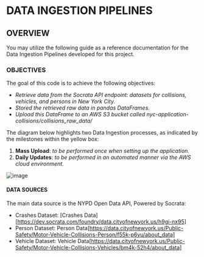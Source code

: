 # DATA INGESTION PIPELINES

## OVERVIEW
You may utilize the following guide as a reference documentation for the Data Ingestion Pipelines developed for this project.

### OBJECTIVES
The goal of this code is to achieve the following objectives:
- _Retrieve data from the Socrata API endpoint: datasets for collisions, vehicles, and persons in New York City._
-	_Stored the retrieved raw data in pandas DataFrames._
-	_Upload this DataFrame to an AWS S3 bucket called nyc-application-collisions/collisions_raw_data/_

The diagram below highlights two Data Ingestion processes, as indicated by the milestones within the yellow box:
1. **Mass Upload**: _to be performed once when setting up the application._
2. **Daily Updates**: _to be performed in an automated manner via the AWS cloud environment._

![image](https://github.com/JavierGalindo91/NYC-Collisions/assets/17058746/7a770fd3-dcbe-4297-9765-f9c51ba57a15)

#### DATA SOURCES
The main data source is the NYPD Open Data API, Powered by Socrata:
- Crashes Dataset: [Crashes Data][https://dev.socrata.com/foundry/data.cityofnewyork.us/h9gi-nx95]
- Person Dataset: Person Data[https://data.cityofnewyork.us/Public-Safety/Motor-Vehicle-Collisions-Person/f55k-p6yu/about_data]
- Vehicle Dataset: Vehicle Data[https://data.cityofnewyork.us/Public-Safety/Motor-Vehicle-Collisions-Vehicles/bm4k-52h4/about_data]
